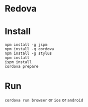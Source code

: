 # Redova

Install
=======
```
npm install -g jspm
npm install -g cordova
npm install -g stylus
npm install
jspm install
cordova prepare
```
Run
======
`cordova run browser`
or `ios` or `android`

